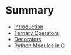 # Summary

* [introduction](README.md)
* [Ternary Operators](chapter1.md)
* [Decorators](chapter2.md)
* [Python Modules in C](python_modules_in_c.md)

